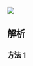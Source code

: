 ![](https://output66.oss-cn-beijing.aliyuncs.com/img/20220316203655.png)

## 解析

### 方法 1

```js

```
